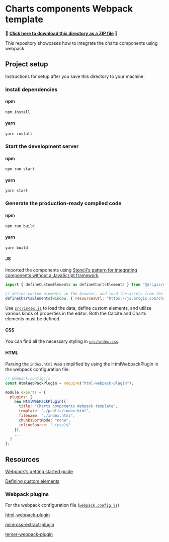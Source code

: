 # Charts components Webpack template

📁 **[Click here to download this directory as a ZIP file](https://download-directory.github.io?url=https://github.com/Esri/arcgis-maps-sdk-javascript-samples-beta/tree/main/packages/charts-components/templates/webpack)** 📁

This repository showcases how to integrate the charts components using webpack.

## Project setup

Instructions for setup after you save this directory to your machine.

### Install dependencies

#### npm

```
npm install
```

#### yarn

```
yarn install
```

### Start the development server

#### npm

```
npm run start
```

#### yarn

```
yarn start
```

### Generate the production-ready compiled code

#### npm

```
npm run build
```

#### yarn

```
yarn build
```

#### JS

Imported the components using [Stencil's pattern for integrating components without a JavaScript framework](https://stenciljs.com/docs/javascript).

```js
import { defineCustomElements as defineChartsElements } from "@arcgis/charts-components/dist/loader";

// define custom elements in the browser, and load the assets from the CDN
defineChartsElements(window, { resourcesUrl: "https://js.arcgis.com/charts-components/4.30/t9n" });
```

Use [`src/index.js`](./src/index.js) to load the data, define custom elements, and utilize various kinds of properties in the editor. Both the Calcite and Charts elements must be defined.

#### CSS

You can find all the necessary styling in [`src/index.css`](./src/index.css).

#### HTML

Parsing the `index.html` was simplified by using the HtmlWebpackPlugin in the webpack configuration file.

```js
// webpack.config.js
const HtmlWebPackPlugin = require("html-webpack-plugin");

module.exports = {
  plugins: [
    new HtmlWebPackPlugin({
      title: "Charts components Webpack template",
      template: "./public/index.html",
      filename: "./index.html",
      chunksSortMode: "none",
      inlineSource: ".(css)$"
    }),
    ...
  ]
};
```

## Resources

[Webpack's getting started guide](https://webpack.js.org/guides/getting-started/)

[Defining custom elements](https://stenciljs.com/docs/custom-elements-bundle)

### Webpack plugins

For the webpack configuration file ([`webpack.config.js`](webpack.config.js))

[html-webpack-plugin](https://webpack.js.org/plugins/html-webpack-plugin/)

[mini-css-extract-plugin](https://webpack.js.org/plugins/mini-css-extract-plugin/)

[terser-webpack-plugin](https://webpack.js.org/plugins/terser-webpack-plugin/)
